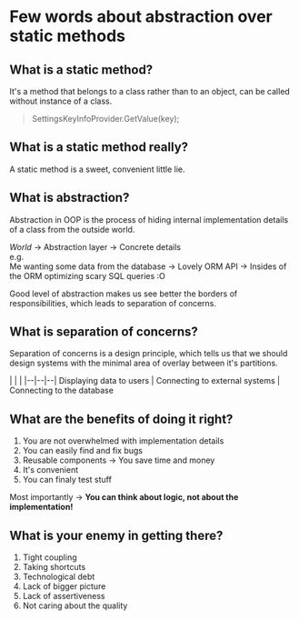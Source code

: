 # Few words about abstraction over static methods

## What is a static method?

It's a method that belongs to a class rather than to an object, can be called without instance of a class. 
> SettingsKeyInfoProvider.GetValue(key);  

## What is a static method really?

A static method is a sweet, convenient little lie. 

## What is abstraction?

Abstraction in OOP is the process of hiding internal implementation details of a class from the outside world. 

*World* -> Abstraction layer -> Concrete details  
e.g.  
Me wanting some data from the database -> Lovely ORM API -> Insides of the ORM optimizing scary SQL queries :O

Good level of abstraction makes us see better the borders of responsibilities, which leads to separation of concerns.

## What is separation of concerns?

Separation of concerns is a design principle, which tells us that we should design systems with the minimal
area of overlay between it's partitions. 

|  |  |
|--|--|--|
Displaying data to users | Connecting to external systems | Connecting to the database

## What are the benefits of doing it right? 

1. You are not overwhelmed with implementation details
2. You can easily find and fix bugs
3. Reusable components -> You save time and money
4. It's convenient 
5. You can finaly test stuff

Most importantly -> **You can think about logic, not about the implementation!**

## What is your enemy in getting there? 

1. Tight coupling 
2. Taking shortcuts
3. Technological debt
4. Lack of bigger picture
5. Lack of assertiveness
6. Not caring about the quality